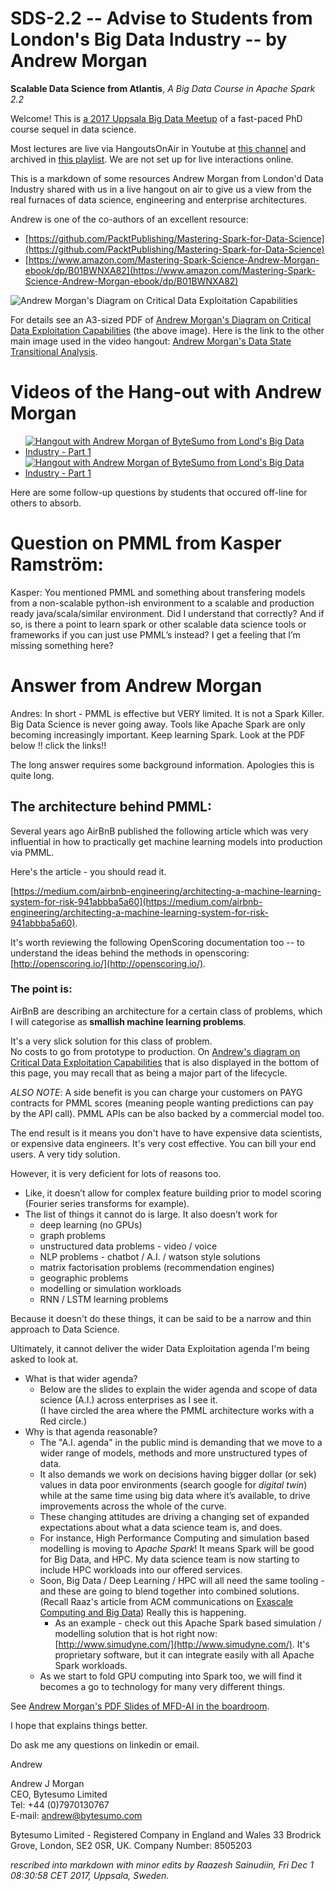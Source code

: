 # SDS-2.2 -- Advise to Students from London's Big Data Industry -- by Andrew Morgan

**Scalable Data Science from Atlantis**, *A Big Data Course in Apache Spark 2.2*

Welcome! This is [a 2017 Uppsala Big Data Meetup](https://www.meetup.com/Uppsala-Big-Data-Meetup/) of a fast-paced PhD course sequel in data science.

Most lectures are live via HangoutsOnAir in Youtube at [this channel](https://www.youtube.com/channel/UCPJ5ALbDtuCA4DJmN3GvanA) and archived in [this playlist](https://www.youtube.com/playlist?list=PL_I1mOIPmfpawQcs9l1vYfh50RhK_UJfY). We are not set up for live interactions online.

This is a markdown of some resources Andrew Morgan from London'd Data Industry shared with us in a live hangout on air to give us a view from the real furnaces of data science, engineering and enterprise architectures.

Andrew is one of the co-authors of an excellent resource:
* [https://github.com/PacktPublishing/Mastering-Spark-for-Data-Science](https://github.com/PacktPublishing/Mastering-Spark-for-Data-Science)
* [https://www.amazon.com/Mastering-Spark-Science-Andrew-Morgan-ebook/dp/B01BWNXA82](https://www.amazon.com/Mastering-Spark-Science-Andrew-Morgan-ebook/dp/B01BWNXA82)

![Andrew Morgan's Diagram on Critical Data Exploitation Capabilities](https://github.com/lamastex/scalable-data-science/raw/master/_sds/2/2/adviseFromIndustry/AndrewMorgan/PNGs/shotOf_A3_ByteSumo_CriticalDataExploitationCapabilities_1_0_4_8.png)

For details see an A3-sized PDF of [Andrew Morgan's Diagram on Critical Data Exploitation Capabilities](https://github.com/lamastex/scalable-data-science/raw/master/_sds/2/2/adviseFromIndustry/AndrewMorgan/PDFs/A3_ByteSumo_CriticalDataExploitationCapabilities_1_0_4_8.pdf) (the above image). Here is the link to the other main image used in the video hangout: [Andrew Morgan's Data State Transitional Analysis](https://github.com/lamastex/scalable-data-science/raw/master/_sds/2/2/adviseFromIndustry/AndrewMorgan/PNGs/datastatetransitionanalysisexample.png).

# Videos of the Hang-out with Andrew Morgan

* [![Hangout with Andrew Morgan of ByteSumo from Lond's Big Data Industry - Part 1](http://img.youtube.com/vi/qZd-DKPKdeM/0.jpg)](https://www.youtube.com/watch?v=qZd-DKPKdeM&rel=0&autoplay=1&modestbranding=1&start=1)
* [![Hangout with Andrew Morgan of ByteSumo from Lond's Big Data Industry - Part 1](http://img.youtube.com/vi/Bp4vtT4h5m8/0.jpg)](https://www.youtube.com/watch?v=Bp4vtT4h5m8&rel=0&autoplay=1&modestbranding=1&start=1)

Here are some follow-up questions by students that occured off-line for others to absorb.

# Question on PMML from Kasper Ramström:


Kasper: You mentioned PMML and something about transfering models from a non-scalable python-ish environment to a scalable and production ready java/scala/similar environment. Did I understand that correctly? And if so, is there a point to learn spark or other scalable data science tools or frameworks if you can just use PMML’s instead? I get a feeling that I’m missing something here?

# Answer from Andrew Morgan


Andres: In short - PMML is effective but VERY limited. 
It is not a Spark Killer. Big Data Science is never going away. 
Tools like Apache Spark are only becoming increasingly important.
Keep learning Spark. 
Look at the PDF below !! click the links!!

The long answer requires some background information. Apologies this is quite long.

## The architecture behind PMML:

Several years ago AirBnB published the following article which was very influential in how to practically get machine learning models into production via PMML.

Here's the article - you should read it.

[https://medium.com/airbnb-engineering/architecting-a-machine-learning-system-for-risk-941abbba5a60](https://medium.com/airbnb-engineering/architecting-a-machine-learning-system-for-risk-941abbba5a60).

It's worth reviewing the following OpenScoring documentation too -- to understand the ideas behind the methods in openscoring: 
[http://openscoring.io/](http://openscoring.io/).


### The point is: 

AirBnB are describing an architecture for a certain class of problems, which I will categorise as **smallish machine learning problems**.

It's a very slick solution for this class of problem.  
No costs to go from prototype to production. 
On [Andrew's diagram on Critical Data Exploitation Capabilities](PDFs/A3_ByteSumo_CriticalDataExploitationCapabilities_1_0_4_8.pdf) that is also displayed in the bottom of this page, you may recall that as being a major part of the lifecycle.

*ALSO NOTE*: A side benefit is you can charge your customers on PAYG contracts for PMML scores (meaning people wanting predictions can pay by the API call). 
PMML APIs can be also backed by a commercial model too.

The end result is it means you don't have to have expensive data scientists, or expensive data engineers. 
It's very cost effective. 
You can bill your end users. 
A very tidy solution.

However, it is very deficient for lots of reasons too.

* Like, it doesn’t allow for complex feature building prior to model scoring (Fourier series transforms for example).
* The list of things it cannot do is large. It also doesn’t work for 
  * deep learning (no GPUs)
  * graph problems
  * unstructured data problems - video / voice 
  * NLP problems - chatbot / A.I. / watson style solutions
  * matrix factorisation problems (recommendation engines)
  * geographic problems
  * modelling or simulation workloads
  * RNN / LSTM learning problems

Because it doesn't do these things, it can be said to be a narrow and thin approach to Data Science.

Ultimately, it cannot deliver the wider Data Exploitation agenda I'm being asked to look at.

* What is that wider agenda?
  * Below are the slides to explain the wider agenda and scope of data science (A.I.) across enterprises as I see it.  
(I have circled the area where the PMML architecture works with a Red circle.) 
* Why is that agenda reasonable?
  * The "A.I. agenda" in the public mind is demanding that we move to a wider range of models, methods and more unstructured types of data.
  * It also demands we work on decisions having bigger dollar (or sek) values in data poor environments (search google for *digital twin*) while at the same time using big data where it’s available, to drive improvements across the whole of the curve.
  * These changing attitudes are driving a changing set of expanded expectations about what a data science team is, and does.
  * For instance, High Performance Computing and simulation based modelling is moving to *Apache Spark*! It means Spark will be good for Big Data, and HPC. My data science team is now starting to include HPC workloads into our offered services.
  * Soon, Big Data / Deep Learning / HPC will all need the same tooling - and these are going to blend together into combined solutions. (Recall Raaz's article from ACM communications on [Exascale Computing and Big Data](https://cacm.acm.org/magazines/2015/7/188732-exascale-computing-and-big-data/abstract))
Really this is happening. 
    * As an example - check out this Apache Spark based simulation / modelling solution that is hot right now: [http://www.simudyne.com/](http://www.simudyne.com/). It's proprietary software, but it can integrate easily with all Apache Spark workloads.
  * As we start to fold GPU computing into Spark too, we will find it becomes a go to technology for many very different things.


See [Andrew Morgan's PDF Slides of MFD-AI in the boardroom](https://github.com/lamastex/scalable-data-science/raw/master/_sds/2/2/adviseFromIndustry/AndrewMorgan/PDFs/MFD-AI-in-the-boardroom_Range.pdf).

I hope that explains things better.

Do ask me any questions on linkedin or email.

Andrew


Andrew J Morgan <br>
CEO, Bytesumo Limited <br>
Tel: +44 (0)7970130767 <br>
E-mail: andrew@bytesumo.com <br>

Bytesumo Limited - Registered Company in England and Wales 33 Brodrick Grove, London, SE2 0SR, UK. Company Number: 8505203 


*rescribed into markdown with minor edits by Raazesh Sainudiin, Fri Dec  1 08:30:58 CET 2017, Uppsala, Sweden.*
